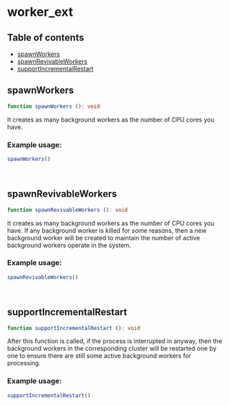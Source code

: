 # worker_ext

## Table of contents
- [spawnWorkers](https://github.com/ii887522/hydro/blob/master/docs/worker_ext.md#spawnWorkers)
- [spawnRevivableWorkers](https://github.com/ii887522/hydro/blob/master/docs/worker_ext.md#spawnRevivableWorkers)
- [supportIncrementalRestart](https://github.com/ii887522/hydro/blob/master/docs/worker_ext.md#supportIncrementalRestart)

## **spawnWorkers**
```ts
function spawnWorkers (): void
```
It creates as many background workers as the number of CPU cores you have.

### **Example usage:**
```ts
spawnWorkers()
```
<br />

## **spawnRevivableWorkers**
```ts
function spawnRevivableWorkers (): void
```
It creates as many background workers as the number of CPU cores you have. If any background worker is killed for some reasons, then a new background worker will be created
to maintain the number of active background workers operate in the system.

### **Example usage:**
```ts
spawnRevivableWorkers()
```
<br />

## **supportIncrementalRestart**
```ts
function supportIncrementalRestart (): void
```
After this function is called, if the process is interrupted in anyway, then the background workers in the corresponding cluster will be restarted one by one to ensure
there are still some active background workers for processing.

### **Example usage:**
```ts
supportIncrementalRestart()
```

